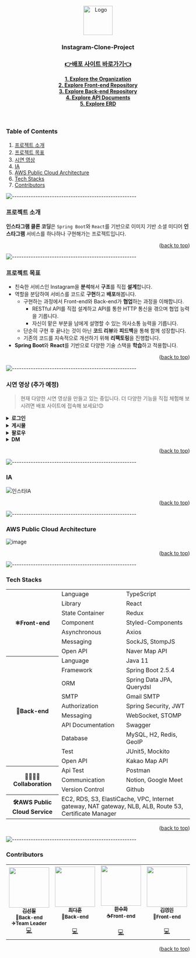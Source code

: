 <div id="top"></div>
<!--
*** Thanks for checking out the Best-README-Template. If you have a suggestion
*** that would make this better, please fork the repo and create a pull request
*** or simply open an issue with the tag "enhancement".
*** Don't forget to give the project a star!
*** Thanks again! Now go create something AMAZING! :D
-->

<!-- PROJECT SHIELDS -->
<!--
*** I'm using markdown "reference style" links for readability.
*** Reference links are enclosed in brackets [ ] instead of parentheses ( ).
*** See the bottom of this document for the declaration of the reference variables
*** for contributors-url, forks-url, etc. This is an optional, concise syntax you may use.
*** https://www.markdownguide.org/basic-syntax/#reference-style-links
-->
<!-- [![Contributors][contributors-shield]][contributors-url] -->
<!-- [![Forks][forks-shield]][forks-url]
[![Stargazers][stars-shield]][stars-url]
[![Issues][issues-shield]][issues-url]
[![Pull Requests][pr-shield]][pr-url]
[![MIT License][license-shield]][license-url] -->
<!-- PROJECT LOGO -->
<br />
<div align="center">
  <a href="https://github.com/Instagram-Clone-Coding">
    <img src="https://avatars.githubusercontent.com/u/90607105?s=200&v=4" alt="Logo" width="80" height="80">
  </a>

  <h3 align="center">Instagram-Clone-Project</h3>

  <p align="center">
    <h3><a href="http://ec2-3-36-185-121.ap-northeast-2.compute.amazonaws.com/">👉배포 사이트 바로가기👈</a></h3>
    <a href="https://github.com/Instagram-Clone-Coding"><strong>1. Explore the Organization</strong></a><br>
    <a href="https://github.com/Instagram-Clone-Coding/React_instagram_clone"><strong>2. Explore Front-end Repository</strong></a><br>
    <a href="https://github.com/Instagram-Clone-Coding/Spring_instagram-clone"><strong>3. Explore Back-end Repository</strong></a><br>
    <a href="http://ec2-3-36-185-121.ap-northeast-2.compute.amazonaws.com:8080/swagger-ui.html"><strong>4. Explore API Documents</strong></a><br>    
    <a href="https://www.erdcloud.com/d/ufv5P5mkEhpe2iStd"><strong>5. Explore ERD</strong></a><br>    
    <br />
    <br />
  </p>
</div>

<!-- TABLE OF CONTENTS -->
### Table of Contents
  <ol>
    <li><a href="#프로젝트-소개">프로젝트 소개</a></li>
    <li><a href="#프로젝트-목표">프로젝트 목표</a></li>
    <li><a href="#시연-영상">시연 영상</a></li>
    <li><a href="#ia">IA</a></li>
    <li><a href="#aws-public-cloud-architecture">AWS Public Cloud Architecture</a></li>
    <li><a href="#tech-stacks">Tech Stacks</a></li>
    <li><a href="#contributors">Contributors</a></li>
  </ol>


![-----------------------------------------------------](https://raw.githubusercontent.com/andreasbm/readme/master/assets/lines/rainbow.png)

### 프로젝트 소개

**인스타그램 클론 코딩**은 `Spring Boot`와 `React`를 기반으로 이미지 기반 소셜 미디어 **인스타그램** 서비스를 하나하나 구현해가는 프로젝트입니다.

<p align="right">(<a href="#top">back to top</a>)</p>

![-----------------------------------------------------](https://raw.githubusercontent.com/andreasbm/readme/master/assets/lines/rainbow.png)


### 프로젝트 목표

- 친숙한 서비스인 Instagram을 **분석**해서 **구조**를 직접 **설계**합니다.
- 역할을 분담하여 서비스를 코드로 **구현**하고 **배포**해봅니다.
    - 구현하는 과정에서 Front-end와 Back-end가 **협업**하는 과정을 이해합니다.
        - RESTful API를 직접 설계하고 API를 통한 HTTP 통신을 겪으며 협업 능력을 기릅니다.
        - 자신이 맡은 부분을 남에게 설명할 수 있는 의사소통 능력을 기릅니다.
    - 단순히 구현 후 끝나는 것이 아닌 **코드 리뷰**와 **피드백**을 통해 함께 성장합니다.
    - 기존의 코드를 지속적으로 개선하기 위해 **리팩토링**을 진행합니다.
- **Spring Boot**와 **React**를 기반으로 다양한 기술 스택을 **학습**하고 적용합니다.

<p align="right">(<a href="#top">back to top</a>)</p>

![-----------------------------------------------------](https://raw.githubusercontent.com/andreasbm/readme/master/assets/lines/rainbow.png)

### 시연 영상 (추가 예정)
> 현재 다양한 시연 영상을 만들고 있는 중입니다. 더 다양한 기능을 직접 체험해 보시려면 배포 사이트에 접속해 보세요!😊

<details>
  <summary><strong>로그인</strong></summary>
  
![로그인로그인활동로그아웃](https://user-images.githubusercontent.com/68049320/190650075-3ebe7287-33d6-4b40-b395-4ca964ecfc74.gif)
- 로그인
- 로그인 활동
- 로그아웃
</details>
<details>
  <summary><strong>게시물</strong></summary>
  
![게시물조회스크롤좋아요저장](https://user-images.githubusercontent.com/68049320/190650398-bfce3180-b1f6-47cb-87fe-ee7f184fcc5c.gif)
- 게시물 무한 스크롤 조회
- 게시물 좋아요
- 게시물 저장  

![게시물업로드](https://user-images.githubusercontent.com/68049320/190650750-ed2d046c-ae66-40c7-b13a-165806ddccb9.gif)
- 게시물 업로드
</details>
<details>
  <summary><strong>팔로우</strong></summary>
  
![팔로우언팔로우](https://user-images.githubusercontent.com/68049320/190650566-8221388d-6cab-4dc0-b23b-264fed3a38df.gif)
- 팔로우
- 언팔로우
</details>
<details>
  <summary><strong>DM</strong></summary>
  
  ![메세지보내기좋아요취소이미지](https://user-images.githubusercontent.com/68049320/190651667-5bd0b4d3-b348-47d8-ad91-68d1d87d5bf6.gif)
- 메시지 보내기/취소
- 메시지 좋아요/취소
- 이미지 보내기
- 채팅방 목록 조회
- 채팅방 조회
</details>

<p align="right">(<a href="#top">back to top</a>)</p>

![-----------------------------------------------------](https://raw.githubusercontent.com/andreasbm/readme/master/assets/lines/rainbow.png)

### IA
![인스타IA](https://user-images.githubusercontent.com/70274947/193595214-ba2a402d-4ff3-421a-8216-ca732ffad734.png)


<p align="right">(<a href="#top">back to top</a>)</p>

![-----------------------------------------------------](https://raw.githubusercontent.com/andreasbm/readme/master/assets/lines/rainbow.png)

### AWS Public Cloud Architecture
![image](https://user-images.githubusercontent.com/68049320/193588720-04e11485-4d4c-4548-b747-2cfec3d264d1.png)

<p align="right">(<a href="#top">back to top</a>)</p>

![-----------------------------------------------------](https://raw.githubusercontent.com/andreasbm/readme/master/assets/lines/rainbow.png)

### Tech Stacks
<table>
	<tr><th rowspan="7">⚛Front-end</th><td>Language</td><td>TypeScript</td></tr>
	<tr><td>Library</td><td>React</td></tr>
	<tr><td>State Container</td><td>Redux</td></tr>
	<tr><td>Component</td><td>Styled-Components</td></tr>
	<tr><td>Asynchronous</td><td>Axios</td></tr>
	<tr><td>Messaging</td><td>SockJS, StompJS</td></tr>
	<tr><td>Open API</td><td>Naver Map API</td></tr>
	<tr><th rowspan="10">🌱Back-end</th><td>Language</td><td>Java 11</td></tr>
	<tr><td>Framework</td><td>Spring Boot 2.5.4</td></tr>
	<tr><td>ORM</td><td>Spring Data JPA, Querydsl</td></tr>
	<tr><td>SMTP</td><td>Gmail SMTP</td></tr>
	<tr><td>Authorization</td><td>Spring Security, JWT</td></tr>
	<tr><td>Messaging</td><td>WebSocket, STOMP</td></tr>
	<tr><td>API Documentation</td><td>Swagger</td></tr>
	<tr><td>Database</td><td>MySQL, H2, Redis, GeoIP</td></tr>
	<tr><td>Test</td><td>JUnit5, Mockito</td></tr>
	<tr><td>Open API</td><td>Kakao Map API</td></tr>
	<tr><th rowspan="3">👨‍👩‍👦‍👦Collaboration</th><td>Api Test</td><td>Postman</td></tr>
	<tr><td>Communication</td><td>Notion, Google Meet</td></tr>
	<tr><td>Version Control</td><td>Github</td></tr>
	<tr><th>🛠AWS Public Cloud Service</th><td colspan="2">EC2, RDS, S3, ElastiCache, VPC, Internet gateway, NAT gateway, NLB, ALB, Route 53, Certificate Manager </td></tr>
</table>

<p align="right">(<a href="#top">back to top</a>)</p>

![-----------------------------------------------------](https://raw.githubusercontent.com/andreasbm/readme/master/assets/lines/rainbow.png)

### Contributors

<table>
  <tr>
    <td align="center">
      <a href="https://github.com/seonpilKim">
        <img src="https://avatars.githubusercontent.com/u/68049320?v=4" width="110px;" alt=""/><br />
        <sub><b>김선필</b></sub></a><br />
        <sub><b>🍪Back-end</b></sub></a><br />
        <sub><b>✈Team Leader</b></sub></a><br />
        <a href="https://github.com/seonpilKim" title="Code">💻</a>
    </td>
    <td align="center">
      <a href="https://github.com/bluetifulc">
        <img src="https://avatars.githubusercontent.com/u/58378676?v=4" width="110px;" alt=""/><br />
        <sub><b>최다훈</b></sub></a><br />
        <sub><b>🧀Back-end</b></sub></a><br />
	<sub><b></b></sub></a><br />
        <a href="https://github.com/bluetifulc" title="Code">💻</a>
    </td>
    <td align="center">
      <a href="https://github.com/live-small">
        <img src="https://avatars.githubusercontent.com/u/70274947?v=4" width="110px;" alt=""/><br />
        <sub><b>한수화</b></sub></a><br />
        <sub><b>☕Front-end</b></sub></a><br />  
	<sub><b></b></sub></a><br />
        <a href="https://github.com/live-small" title="Code">💻</a>
    </td>
    <td align="center">
      <a href="https://github.com/kimyoungyin">
        <img src="https://avatars.githubusercontent.com/u/78777345?v=4" width="110px;" alt=""/><br />
        <sub><b>김영인</b></sub></a><br />
        <sub><b>🍖Front-end</b></sub></a><br />    
	<sub><b></b></sub></a><br />
        <a href="https://github.com/kimyoungyin" title="Code">💻</a>
    </td>
  </tr>
</table>  

<p align="right">(<a href="#top">back to top</a>)</p>



<!-- MARKDOWN LINKS & IMAGES -->
<!-- https://www.markdownguide.org/basic-syntax/#reference-style-links -->

[contributors-shield]: https://img.shields.io/github/contributors/Instagram-Clone-Coding/Introduction.svg?style=for-the-badge
[contributors-url]: https://github.com/Instagram-Clone-Coding/Introduction/graphs/contributors
[forks-shield]: https://img.shields.io/github/forks/Instagram-Clone-Coding/Spring_instagram-clone.svg?style=for-the-badge
[forks-url]: https://github.com/Instagram-Clone-Coding/Spring_instagram-clone/network/members
[stars-shield]: https://img.shields.io/github/stars/Instagram-Clone-Coding/Spring_instagram-clone.svg?style=for-the-badge
[stars-url]: https://github.com/Instagram-Clone-Coding/Spring_instagram-clone/stargazers
[issues-shield]: https://img.shields.io/github/issues/Instagram-Clone-Coding/Spring_instagram-clone.svg?style=for-the-badge
[issues-url]: https://github.com/Instagram-Clone-Coding/Spring_instagram-clone/issues
[license-shield]: https://img.shields.io/github/license/Instagram-Clone-Coding/Spring_instagram-clone?style=for-the-badge
[license-url]: https://github.com/Instagram-Clone-Coding/Spring_instagram-clone/blob/develop/LICENSE.txt
[pr-shield]: https://img.shields.io/github/issues-pr/Instagram-Clone-Coding/Spring_instagram-clone?style=for-the-badge
[pr-url]: https://github.com/Instagram-Clone-Coding/Spring_instagram-clone/pulls
[product-screenshot]: images/screenshot.png
